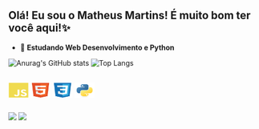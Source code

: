 ## Olá! Eu sou o Matheus Martins! É muito bom ter você aqui!✨

- 🌱 <strong>Estudando Web Desenvolvimento e Python</strong>

![Anurag's GitHub stats](https://github-readme-stats.vercel.app/api?username=oMartinste&show_icons=true&theme=dark)
![Top Langs](https://github-readme-stats.vercel.app/api/top-langs/?username=oMartinste&layout=compact)

<div style="display: inline_block"><br>
  <img align="center" alt="Math-Js" height="30" width="40" src="https://raw.githubusercontent.com/devicons/devicon/master/icons/javascript/javascript-plain.svg">
  <img align="center" alt="Math-HTML" height="30" width="40" src="https://raw.githubusercontent.com/devicons/devicon/master/icons/html5/html5-original.svg">
  <img align="center" alt="Math-CSS" height="30" width="40" src="https://raw.githubusercontent.com/devicons/devicon/master/icons/css3/css3-original.svg">
  <img align="center" alt="Math-Python" height="30" width="40" src="https://raw.githubusercontent.com/devicons/devicon/master/icons/python/python-original.svg">
</div>

## <div>
  <a href="https://instagram.com/_martinste" target="_blank"><img src="https://img.shields.io/badge/-Instagram-%23E4405F?style=for-the-badge&logo=instagram&logoColor=white" target="_blank"></a>
  <a href="https://www.linkedin.com/in/matheus-martins-1a6385215/" target="_blank"><img src="https://img.shields.io/badge/-LinkedIn-%230077B5?style=for-the-badge&logo=linkedin&logoColor=white" target="_blank"></a> 
</div>

